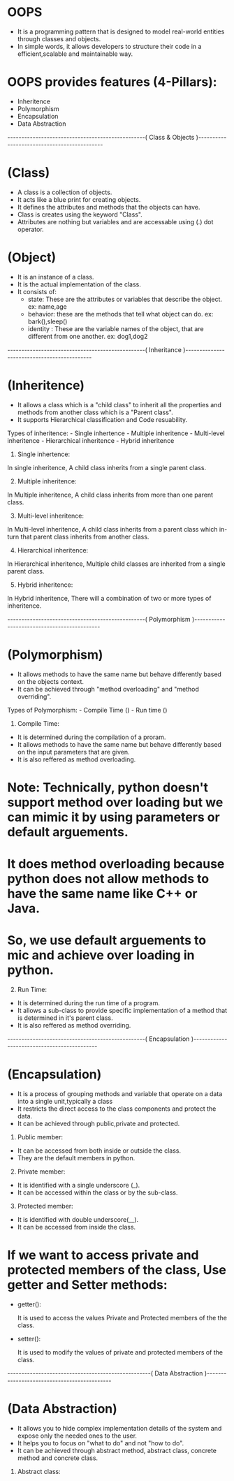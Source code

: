 # OOPS

- It is a programming pattern that is designed to model real-world entities through classes and objects.
- In simple words, it allows developers to structure their code in a efficient,scalable and maintainable way.

# OOPS provides features (4-Pillars):
 - Inheritence
 - Polymorphism
 - Encapsulation
 - Data Abstraction


-------------------------------------------------( Class & Objects )--------------------------------------------

# (Class)
- A class is a collection of objects.
- It acts like a blue print for creating objects.
- It defines the attributes and methods that the objects can have.
- Class is creates using the keyword "Class".
- Attributes are nothing but variables and are accessable using (.) dot operator.

# (Object)
- It is an instance of a class.
- It is the actual implementation of the class.
- It consists of:
   - state: These are the attributes or variables that describe the object. ex: name,age
   - behavior: these are the methods that tell what object can do. ex: bark(),sleep()
   - identity : These are the variable names of the object, that are different from one another. ex: dog1,dog2
  

-------------------------------------------------( Inheritance )--------------------------------------------

# (Inheritence)
- It allows a class which is a "child class" to inherit all the properties and methods from another class which is a "Parent class".
- It supports Hierarchical classification and Code resuability.

Types of inheritence:
      - Single inhertence
      - Multiple inheritence
      - Multi-level inheritence
      - Hierarchical inheritence
      - Hybrid inheritence

1. Single inhertence:

 In single inheritence, A child class inherits from a single parent class.

2. Multiple inheritence:

In Multiple inheritence, A child class inherits from more than one parent class.

3. Multi-level inheritence:

In Multi-level inheritence, A child class inherits from a parent class which in-turn that parent class inherits from another class.

4. Hierarchical inheritence:

In Hierarchical inheritence, Multiple child classes are inherited from a single parent class.

5. Hybrid inheritence:

In Hybrid inheritence, There will a combination of two or more types of inheritence.

-------------------------------------------------( Polymorphism )--------------------------------------------

# (Polymorphism)
- It allows methods to have the same name but behave differently based on the objects context.
- It can be achieved through "method overloading" and "method overriding".

Types of Polymorphism:
      - Compile Time ()
      - Run time ()

1.  Compile Time:

- It is determined during the compilation of a proram.
- It allows methods to have the same name but behave differently based on the input parameters that are given.
- It is also reffered as method overloading.

# Note: Technically, python doesn't support method over loading  but we can mimic it by using parameters or default arguements.
#       It does method overloading because python does not allow methods to have the same name like C++ or Java.
#       So, we use default arguements to mic and achieve over loading in python.

2. Run Time:

- It is determined during the run time of a program.
- It allows a sub-class to provide specific implementation of a method that is determined in it's parent class.
- It is also reffered as method overriding.

-------------------------------------------------( Encapsulation )--------------------------------------------

# (Encapsulation)
- It is a process of grouping methods and variable that operate on a data into a single unit,typically a class
- It restricts the direct access to the class components and protect the data.
- It can be achieved through public,private and protected.

1. Public member:
- It can be accessed from both inside or outside the class.
- They are the default members in python.

2. Private member:
- It is identified with a single underscore (_).
- It  can be accessed within the class or by the sub-class.

3. Protected member:
- It is identified with double underscore(__).
- It can be accessed from inside the class.

# If we want to access private and protected members of the class, Use getter and Setter methods:

- getter():

  It is used to access the values Private and Protected members of the the class.

- setter():

  It is used to modify the values of private and protected members of the class.

---------------------------------------------------( Data Abstraction )--------------------------------------------

# (Data Abstraction)
- It allows you to hide complex implementation details of the system and expose only the needed ones to the user.
- It helps you to focus on "what to do" and not "how to do".
- It can be achieved through abstract method, abstract class, concrete method and concrete class.

1. Abstract class:


  















